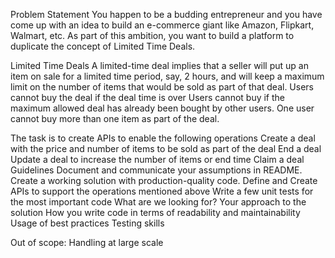 Problem Statement
You happen to be a budding entrepreneur and you have come up with an idea to build an e-commerce giant like Amazon, Flipkart, Walmart, etc. As part of this ambition, you want to build a platform to duplicate the concept of Limited Time Deals.

Limited Time Deals
A limited-time deal implies that a seller will put up an item on sale for a limited time period, say, 2 hours, and will keep a maximum limit on the number of items that would be sold as part of that deal. 
Users cannot buy the deal if the deal time is over 
Users cannot buy if the maximum allowed deal has already been bought by other users.
One user cannot buy more than one item as part of the deal.

The task is to create APIs to enable the following operations
Create a deal with the price and number of items to be sold as part of the deal
End a deal 
Update a deal to increase the number of items or end time
Claim a deal
Guidelines
Document and communicate your assumptions in README. 
Create a working solution with production-quality code.
Define and Create APIs to support the operations mentioned above
Write a few unit tests for the most important code
What are we looking for?
Your approach to the solution
How you write code in terms of readability and maintainability
Usage of best practices
Testing skills

Out of scope: Handling at large scale 
